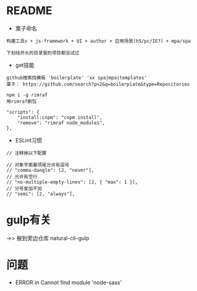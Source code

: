 # README

- 栗子命名

```
构建工具v + js-framework + UI + author + 应用场景(h5/pc/IE?) + mpa/spa

下划线开头的目录里的项目都没试过
```

- get技能

```
github搜索找模板 'boilerplate' 'xx spa|mpa|templates' 
栗子： https://github.com/search?p=2&q=boilerplate&type=Repositories

npm i -g rimraf
用rimraf删包
 
"scripts": {
    "install:cnpm": "cnpm install",
    "remove": "rimraf node_modules",
},
``` 

- ESLint习惯
     
```
// 注释掉以下配置

// 对象字面量项尾允许有逗号
// "comma-dangle": [2, "never"],
// 允许有空行
// "no-multiple-empty-lines": [2, { "max": 1 }],    
// 分号爱加不加
// "semi": [2, "always"],    
```   
    
# gulp有关

->> 搬到旁边仓库 natural-cli-gulp

# 问题

- ERROR in Cannot find module 'node-sass'

